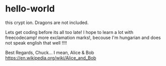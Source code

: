 # hello-world
this crypt ion. Dragons are not included.

Lets get coding before its all too late! I hope to learn a lot with freecodecamp!
more exclamation marks!, becouse I'm hungarian and does not speak english that well !!!!

Best Regards,
Chuck... I mean, Alice & Bob
https://en.wikipedia.org/wiki/Alice_and_Bob
